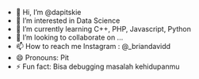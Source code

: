 - 👋 Hi, I’m @dapitskie
- 👀 I’m interested in Data Science
- 🌱 I’m currently learning C++, PHP, Javascript, Python
- 💞️ I’m looking to collaborate on ...
- 📫 How to reach me
  Instagram : @_briandavidd
- 😄 Pronouns: Pit
- ⚡ Fun fact: Bisa debugging masalah kehidupanmu

<!---
dapitskie/dapitskie is a ✨ special ✨ repository because its `README.md` (this file) appears on your GitHub profile.
You can click the Preview link to take a look at your changes.
--->
